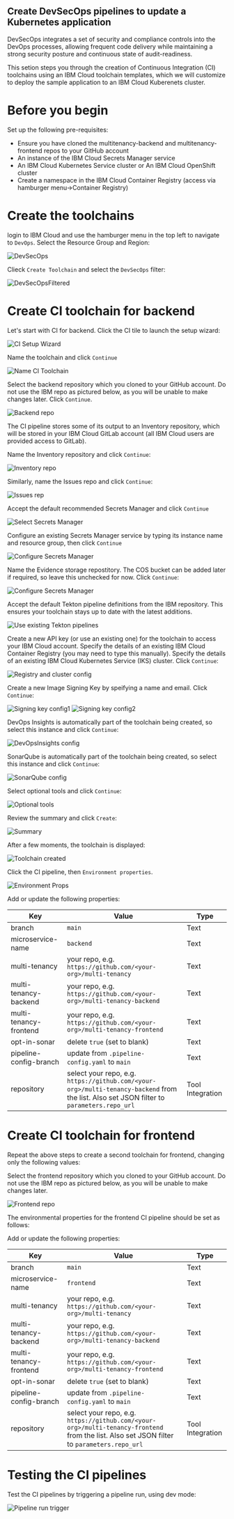 ## Create DevSecOps pipelines to update a Kubernetes application 

DevSecOps integrates a set of security and compliance controls into the DevOps processes, allowing frequent code delivery while maintaining a strong security posture and continuous state of audit-readiness.

This setion steps you through the creation of Continuous Integration (CI) toolchains using an IBM Cloud toolchain templates, which we will customize to deploy the sample application to an IBM Cloud Kuberenets cluster.

# Before you begin

Set up the following pre-requisites:

- Ensure you have cloned the multitenancy-backend and multitenancy-frontend repos to your GitHub account
- An instance of the IBM Cloud Secrets Manager service
- An IBM Cloud Kubernetes Service cluster or An IBM Cloud OpenShift cluster
- Create a namespace in the IBM Cloud Container Registry (access via hamburger menu->Container Registry)

# Create the toolchains

login to IBM Cloud and use the hamburger menu in the top left to navigate to `DevOps`.  Select the Resource Group and Region:

![DevSecOps](./images/1-devOpsSelectRegion.png)

Clieck `Create Toolchain` and select the `DevSecOps` filter:

![DevSecOpsFiltered](./images/2-filterToDevSecOpsToolchains.png)


# Create CI toolchain for backend

Let's start with CI for backend.  Click the CI tile to launch the setup wizard:

![CI Setup Wizard](./images/3-cISetupWizard.png)

Name the toolchain and click `Continue`

![Name CI Toolchain](./images/4-nameCiToolchain.png)

Select the backend repository which you cloned to your GitHub account.  Do not use the IBM repo as pictured below, as you will be unable to make changes later.  Click `Continue`.

![Backend repo](./images/5-bringYourOwnAppCiBackend.png)

The CI pipeline stores some of its output to an Inventory repository, which will be stored in your IBM Cloud GitLab account (all IBM Cloud users are provided access to GitLab).

Name the Inventory repository and click `Continue`:

![Inventory repo](./images/6-createInventoryRepocIBackend.png)

Similarly, name the Issues repo and click `Continue`:

![Issues rep](./images/7-createIssuesRepocIBackend.png)

Accept the default recommended Secrets Manager and click `Continue`

![Select Secrets Manager](./images/8-createSecretsManager.png)

Configure an existing Secrets Manager service by typing its instance name and resource group, then click `Continue`

![Configure Secrets Manager](./images/9-configureSecretsManager.png)

Name the Evidence storage repostitory.  The COS bucket can be added later if required, so leave this unchecked for now.  Click `Continue`:

![Configure Secrets Manager](./images/10-configureEvidenceStorage.png)

Accept the default Tekton pipeline definitions from the IBM repository.  This ensures your toolchain stays up to date with the latest additions.

![Use existing Tekton pipelines](./images/11-useExistingTektonPipelines.png)

Create a new API key (or use an existing one) for the toolchain to access your IBM Cloud account.  Specify the details of an existing IBM Cloud Container Registry (you may need to type this manually).  Specify the details of an existing IBM Cloud Kubernetes Service (IKS) cluster.  Click `Continue`:

![Registry and cluster config](./images/12-deploymentTarget.png)

Create a new Image Signing Key by speifying a name and email.  Click `Continue`:

![Signing key config1](./images/13-signingKey1.png)
![Signing key config2](./images/14-signingKey2.png)

DevOps Insights is automatically part of the toolchain being created, so select this instance and click `Continue`:

![DevOpsInsights config](./images/15-devOpsInsights.png)

SonarQube is automatically part of the toolchain being created, so select this instance and click `Continue`:

![SonarQube config](./images/16-sonarQube.png)

Select optional tools and click `Continue`:

![Optional tools](./images/17-optionalTools.png)

Review the summary and click `Create`:

![Summary](./images/18-summary.png)

After a few moments, the toolchain is displayed:

![Toolchain created](./images/18-toolchainCreated.png)

Click the CI pipeline, then `Environment properties`.  

![Environment Props](./images/19-environmentProps.png)

Add or update the following properties:

| Key  | Value | Type |
| ------------- | ------------- | ------------- |
| branch  | `main`  | Text |
| microservice-name  | `backend` | Text |
| multi-tenancy  | your repo, e.g. `https://github.com/<your-org>/multi-tenancy`  | Text |
| multi-tenancy-backend  | your repo, e.g. `https://github.com/<your-org>/multi-tenancy-backend`  | Text |
| multi-tenancy-frontend  | your repo, e.g. `https://github.com/<your-org>/multi-tenancy-frontend`  | Text |
| opt-in-sonar  | delete `true` (set to blank)  | Text |
| pipeline-config-branch | update from `.pipeline-config.yaml` to `main`  | Text |
| repository | select your repo, e.g. `https://github.com/<your-org>/multi-tenancy-backend` from the list.  Also set JSON filter to `parameters.repo_url`  | Tool Integration |

# Create CI toolchain for frontend

Repeat the above steps to create a second toolchain for frontend, changing only the following values:

Select the frontend repository which you cloned to your GitHub account.  Do not use the IBM repo as pictured below, as you will be unable to make changes later.

![Frontend repo](./images/21-bringYourOwnAppCiFrontend.png)

The environmental properties for the frontend CI pipeline should be set as follows:

Add or update the following properties:

| Key  | Value | Type |
| ------------- | ------------- | ------------- |
| branch  | `main`  | Text |
| microservice-name  | `frontend` | Text |
| multi-tenancy  | your repo, e.g. `https://github.com/<your-org>/multi-tenancy`  | Text |
| multi-tenancy-backend  | your repo, e.g. `https://github.com/<your-org>/multi-tenancy-backend`  | Text |
| multi-tenancy-frontend  | your repo, e.g. `https://github.com/<your-org>/multi-tenancy-frontend`  | Text |
| opt-in-sonar  | delete `true` (set to blank)  | Text |
| pipeline-config-branch | update from `.pipeline-config.yaml` to `main`  | Text |
| repository | select your repo, e.g. `https://github.com/<your-org>/multi-tenancy-frontend` from the list.  Also set JSON filter to `parameters.repo_url`  | Tool Integration |

# Testing the CI pipelines

Test the CI pipelines by triggering a pipeline run, using dev mode:

![Pipeline run trigger](./images/19-environmentProps.png)